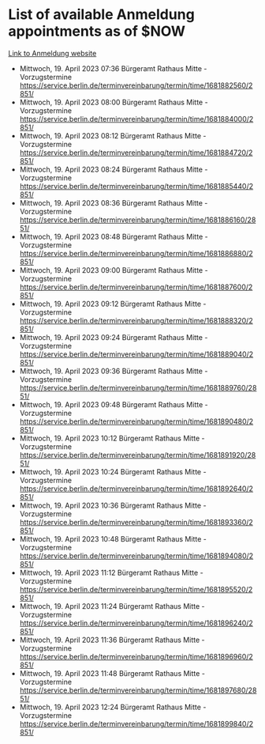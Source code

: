 # List of available Anmeldung appointments as of $NOW
[Link to Anmeldung website](https://service.berlin.de/terminvereinbarung/termin/tag.php?termin=1&anliegen[]=120686&dienstleisterlist=122210,122217,327316,122219,327312,122227,327314,122231,327346,122243,327348,122254,122252,329742,122260,329745,122262,329748,122271,327278,122273,327274,122277,327276,330436,122280,327294,122282,327290,122284,327292,122291,327270,122285,327266,122286,327264,122296,327268,150230,329760,122297,327286,122294,327284,122312,329763,122314,329775,122304,327330,122311,327334,122309,327332,317869,122281,327352,122279,329772,122283,122276,327324,122274,327326,122267,329766,122246,327318,122251,327320,122257,327322,122208,327298,122226,327300&herkunft=http%3A%2F%2Fservice.berlin.de%2Fdienstleistung%2F120686%2F)
- Mittwoch, 19. April 2023 07:36 Bürgeramt Rathaus Mitte - Vorzugstermine https://service.berlin.de/terminvereinbarung/termin/time/1681882560/2851/
- Mittwoch, 19. April 2023 08:00 Bürgeramt Rathaus Mitte - Vorzugstermine https://service.berlin.de/terminvereinbarung/termin/time/1681884000/2851/
- Mittwoch, 19. April 2023 08:12 Bürgeramt Rathaus Mitte - Vorzugstermine https://service.berlin.de/terminvereinbarung/termin/time/1681884720/2851/
- Mittwoch, 19. April 2023 08:24 Bürgeramt Rathaus Mitte - Vorzugstermine https://service.berlin.de/terminvereinbarung/termin/time/1681885440/2851/
- Mittwoch, 19. April 2023 08:36 Bürgeramt Rathaus Mitte - Vorzugstermine https://service.berlin.de/terminvereinbarung/termin/time/1681886160/2851/
- Mittwoch, 19. April 2023 08:48 Bürgeramt Rathaus Mitte - Vorzugstermine https://service.berlin.de/terminvereinbarung/termin/time/1681886880/2851/
- Mittwoch, 19. April 2023 09:00 Bürgeramt Rathaus Mitte - Vorzugstermine https://service.berlin.de/terminvereinbarung/termin/time/1681887600/2851/
- Mittwoch, 19. April 2023 09:12 Bürgeramt Rathaus Mitte - Vorzugstermine https://service.berlin.de/terminvereinbarung/termin/time/1681888320/2851/
- Mittwoch, 19. April 2023 09:24 Bürgeramt Rathaus Mitte - Vorzugstermine https://service.berlin.de/terminvereinbarung/termin/time/1681889040/2851/
- Mittwoch, 19. April 2023 09:36 Bürgeramt Rathaus Mitte - Vorzugstermine https://service.berlin.de/terminvereinbarung/termin/time/1681889760/2851/
- Mittwoch, 19. April 2023 09:48 Bürgeramt Rathaus Mitte - Vorzugstermine https://service.berlin.de/terminvereinbarung/termin/time/1681890480/2851/
- Mittwoch, 19. April 2023 10:12 Bürgeramt Rathaus Mitte - Vorzugstermine https://service.berlin.de/terminvereinbarung/termin/time/1681891920/2851/
- Mittwoch, 19. April 2023 10:24 Bürgeramt Rathaus Mitte - Vorzugstermine https://service.berlin.de/terminvereinbarung/termin/time/1681892640/2851/
- Mittwoch, 19. April 2023 10:36 Bürgeramt Rathaus Mitte - Vorzugstermine https://service.berlin.de/terminvereinbarung/termin/time/1681893360/2851/
- Mittwoch, 19. April 2023 10:48 Bürgeramt Rathaus Mitte - Vorzugstermine https://service.berlin.de/terminvereinbarung/termin/time/1681894080/2851/
- Mittwoch, 19. April 2023 11:12 Bürgeramt Rathaus Mitte - Vorzugstermine https://service.berlin.de/terminvereinbarung/termin/time/1681895520/2851/
- Mittwoch, 19. April 2023 11:24 Bürgeramt Rathaus Mitte - Vorzugstermine https://service.berlin.de/terminvereinbarung/termin/time/1681896240/2851/
- Mittwoch, 19. April 2023 11:36 Bürgeramt Rathaus Mitte - Vorzugstermine https://service.berlin.de/terminvereinbarung/termin/time/1681896960/2851/
- Mittwoch, 19. April 2023 11:48 Bürgeramt Rathaus Mitte - Vorzugstermine https://service.berlin.de/terminvereinbarung/termin/time/1681897680/2851/
- Mittwoch, 19. April 2023 12:24 Bürgeramt Rathaus Mitte - Vorzugstermine https://service.berlin.de/terminvereinbarung/termin/time/1681899840/2851/

